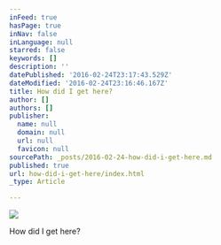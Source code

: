 ```yaml
---
inFeed: true
hasPage: true
inNav: false
inLanguage: null
starred: false
keywords: []
description: ''
datePublished: '2016-02-24T23:17:43.529Z'
dateModified: '2016-02-24T23:16:46.167Z'
title: How did I get here?
author: []
authors: []
publisher:
  name: null
  domain: null
  url: null
  favicon: null
sourcePath: _posts/2016-02-24-how-did-i-get-here.md
published: true
url: how-did-i-get-here/index.html
_type: Article

---
```

![](https://the-grid-user-content.s3-us-west-2.amazonaws.com/5b01e858-0195-4b7f-8de5-742d5f0f05fc.jpg)

How did I get here?